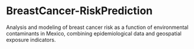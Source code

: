 # BreastCancer-RiskPrediction
Analysis and modeling of breast cancer risk as a function of environmental contaminants in Mexico, combining epidemiological data and geospatial exposure indicators.
